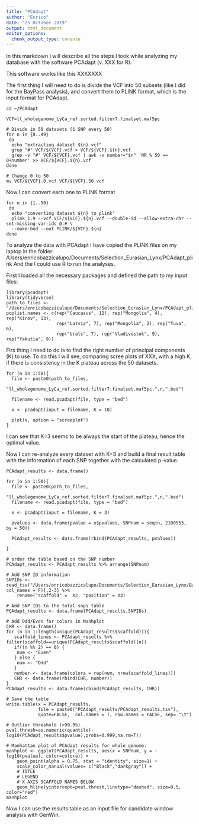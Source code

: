 ```yaml
---
title: "PCAdapt"
author: "Enrico"
date: "25 October 2019"
output: html_document
editor_options:
  chunk_output_type: console
---
```


In this markdown I will describe all the steps I took while analyzing my database with the software PCAdapt (v. XXX for R).

This software works like this XXXXXXX

The first thing I will need to do is divide the VCF into 50 subsets (like I did for the BayPass analysis), and convert them to PLINK format, which is the input format for PCAdapt.

```
cd ~/PCAdapt

VCF=ll_wholegenome_LyCa_ref.sorted.filter7.finalset.maf5pc

# Divide in 50 datasets (1 SNP every 50)
for n in {0..49}
 do
  echo "extracting dataset ${n} vcf"
  grep "#" VCF/${VCF}.vcf > VCF/${VCF}.${n}.vcf
  grep -v "#" VCF/${VCF}.vcf | awk -v number="$n" 'NR % 50 == 0+number' >> VCF/${VCF}.${n}.vcf
done

# Change 0 to 50
mv VCF/${VCF}.0.vcf VCF/${VCF}.50.vcf
```
Now I can convert each one to PLINK format
```
for n in {1..50}
 do
  echo "converting dataset ${n} to plink"
  plink_1.9 --vcf VCF/${VCF}.${n}.vcf --double-id --allow-extra-chr --set-missing-var-ids @:# \
  --make-bed --out PLINK/${VCF}.${n}
done
```
To analyze the data with PCAdapt I have copied the PLINK files on my laptop in the folder:
/Users/enricobazzicalupo/Documents/Selection_Eurasian_Lynx/PCAdapt_plink
And the I could use R to run the analyses.

First I loaded all the necessary packages and defined the path to my input files:
```{R}
library(pcadapt)
library(tidyverse)
path_to_files <- "/Users/enricobazzicalupo/Documents/Selection_Eurasian_Lynx/PCAdapt_plink/"
poplist.names <- c(rep("Caucasus", 12), rep("Mongolia", 4), rep("Kirov", 13),
                   rep("Latvia", 7), rep("Mongolia", 2), rep("Tuva", 6),
                   rep("Urals", 7), rep("Vladivostok", 9), rep("Yakutia", 9))
```
Firs thing I need to do is to find the right number of principal components (K) to use. To do this I will see, comparing scree plots of XXX, with a high K, if there is consistency in the K plateau across the 50 datasets.
```{R}
for (n in 1:50){
  file <- paste0(path_to_files,
               "ll_wholegenome_LyCa_ref.sorted.filter7.finalset.maf5pc.",n,".bed")

  filename <- read.pcadapt(file, type = "bed")

  x <- pcadapt(input = filename, K = 10)

  plot(x, option = "screeplot")
}
```
I can see that K=3 seems to be always the start of the plateau, hence the optimal value.

Now I can re-analyze every dataset with K=3 and build a final result table with the information of each SNP together with the calculated p-value.
```{R}
PCAdapt_results <- data.frame()

for (n in 1:50){
  file <- paste0(path_to_files,
               "ll_wholegenome_LyCa_ref.sorted.filter7.finalset.maf5pc.",n,".bed")
  filename <- read.pcadapt(file, type = "bed")

  x <- pcadapt(input = filename, K = 3)
  
  pvalues <- data.frame(pvalue = x$pvalues, SNPnum = seq(n, 2100553, by = 50))
  
  PCAdapt_results <- data.frame(rbind(PCAdapt_results, pvalues))

}

# order the table based on the SNP number
PCAdapt_results <- PCAdapt_results %>% arrange(SNPnum)

# Add SNP ID information
SNPIDs <- read_tsv("/Users/enricobazzicalupo/Documents/Selection_Eurasian_Lynx/BayPass_OutPut/finalset.maf5pc.SNPIDs", col_names = F)[,2-3] %>%
    rename("scaffold" =  X2, "position" = X3)

# Add SNP IDs to the total snps table
PCAdapt_results <- data.frame(PCAdapt_results,SNPIDs)
 
# Add Odd/Even for colors in Manhplot
CHR <- data.frame()
for (n in 1:length(unique(PCAdapt_results$scaffold))){
   scaffold_lines <- PCAdapt_results %>% filter(scaffold==unique(PCAdapt_results$scaffold)[n])
   if((n %% 2) == 0) {
    num <- "Even"
   } else {
    num <- "Odd"
   } 
   number <- data.frame(colora = rep(num, nrow(scaffold_lines)))
   CHR <- data.frame(rbind(CHR, number))
}
PCAdapt_results <- data.frame(cbind(PCAdapt_results, CHR))

# Save the table
write.table(x = PCAdapt_results,
            file = paste0("PCAdapt_results/PCAdapt_results.tsv"),
            quote=FALSE,  col.names = T, row.names = FALSE, sep= "\t")

# Outlier threshold (>99.9%)
pval.thresh=as.numeric(quantile(-log10(PCAdapt_results$pvalue),probs=0.999,na.rm=T))

# Manhattan plot of PCAdapt results for whole genome:
manhplot <- ggplot(PCAdapt_results, aes(x = SNPnum, y = -log10(pvalue), color=colora)) +
    geom_point(alpha = 0.75, stat = "identity", size=1) +
    scale_color_manual(values= c("Black","darkgray")) +
    # TITLE
    # LEGEND
    # X AXIS SCAFFOLD NAMES BELOW
    geom_hline(yintercept=pval.thresh,linetype="dashed", size=0.5, color="red")
manhplot
```
Now I can use the results table as an input file for candidate window analysis with GenWin.